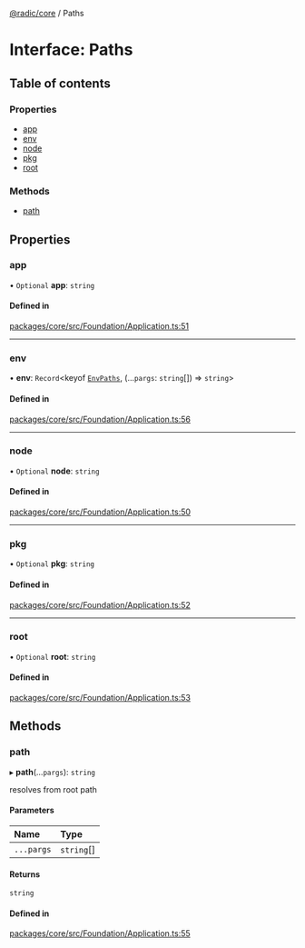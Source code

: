 [@radic/core](../README.md) / Paths

# Interface: Paths

## Table of contents

### Properties

- [app](Paths.md#app)
- [env](Paths.md#env)
- [node](Paths.md#node)
- [pkg](Paths.md#pkg)
- [root](Paths.md#root)

### Methods

- [path](Paths.md#path)

## Properties

### app

• `Optional` **app**: `string`

#### Defined in

[packages/core/src/Foundation/Application.ts:51](https://github.com/robinradic/npm-console/blob/10cb77f/packages/core/src/Foundation/Application.ts#L51)

___

### env

• **env**: `Record`<keyof [`EnvPaths`](EnvPaths.md), (...`pargs`: `string`[]) => `string`\>

#### Defined in

[packages/core/src/Foundation/Application.ts:56](https://github.com/robinradic/npm-console/blob/10cb77f/packages/core/src/Foundation/Application.ts#L56)

___

### node

• `Optional` **node**: `string`

#### Defined in

[packages/core/src/Foundation/Application.ts:50](https://github.com/robinradic/npm-console/blob/10cb77f/packages/core/src/Foundation/Application.ts#L50)

___

### pkg

• `Optional` **pkg**: `string`

#### Defined in

[packages/core/src/Foundation/Application.ts:52](https://github.com/robinradic/npm-console/blob/10cb77f/packages/core/src/Foundation/Application.ts#L52)

___

### root

• `Optional` **root**: `string`

#### Defined in

[packages/core/src/Foundation/Application.ts:53](https://github.com/robinradic/npm-console/blob/10cb77f/packages/core/src/Foundation/Application.ts#L53)

## Methods

### path

▸ **path**(...`pargs`): `string`

resolves from root path

#### Parameters

| Name | Type |
| :------ | :------ |
| `...pargs` | `string`[] |

#### Returns

`string`

#### Defined in

[packages/core/src/Foundation/Application.ts:55](https://github.com/robinradic/npm-console/blob/10cb77f/packages/core/src/Foundation/Application.ts#L55)

